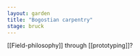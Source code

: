 ```yaml
---  
layout: garden
title: "Bogostian carpentry"
stage: bruck
---
```


[[Field-philosophy]] through [[prototyping]]?